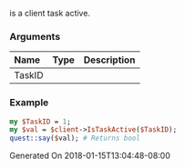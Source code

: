is a client task active.
### Arguments
**Name**|**Type**|**Description**
:---|:---|:---
TaskID||

### Example

```perl
my $TaskID = 1;
my $val = $client->IsTaskActive($TaskID);
quest::say($val); # Returns bool
```


Generated On 2018-01-15T13:04:48-08:00